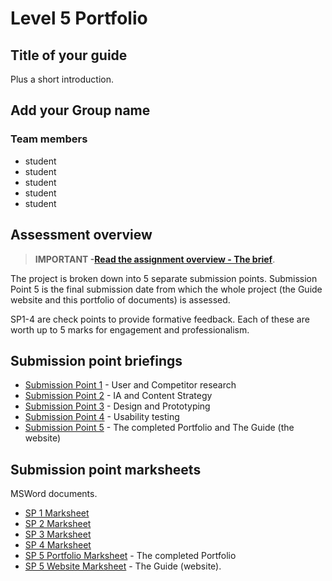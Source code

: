 # Level 5 Portfolio

<!-- Complete these first three sections. -->

## Title of your guide

Plus a short introduction.

## Add your Group name

### Team members

- student
- student
- student
- student
- student

## Assessment overview

>**IMPORTANT -[Read the assignment overview - The brief](the-brief.md)**.

The project is broken down into 5 separate submission points. Submission Point 5 is the final submission date from which the whole project (the Guide website and this portfolio of documents) is assessed. 

SP1-4 are check points to provide formative feedback. Each of these are worth up to 5 marks for engagement and professionalism.

## Submission point briefings

- [Submission Point 1](1_User_and_Competitor_Research/README.md) - User and Competitor research
- [Submission Point 2](2_IA_and_Content_Strategy/README.md) - IA and Content Strategy
- [Submission Point 3](3_Design_&_Prototyping/README.md) - Design and Prototyping
- [Submission Point 4](4_Usability_Testing/README.md) - Usability testing
- [Submission Point 5](5_QA_and_The_Guide/README.md) - The completed Portfolio and The Guide (the website)

## Submission point marksheets

MSWord documents.

- [SP 1 Marksheet](marksheets/sp1-marksheet.docx)
- [SP 2 Marksheet](marksheets/sp2-marksheet.docx)
- [SP 3 Marksheet](marksheets/sp3-marksheet.docx)
- [SP 4 Marksheet](marksheets/sp4-marksheet.docx)
- [SP 5 Portfolio Marksheet](marksheets/sp5-portfolio-marksheet.docx) - The completed Portfolio
- [SP 5 Website Marksheet](marksheets/sp5-website-marksheet.docx) - The Guide (website).





